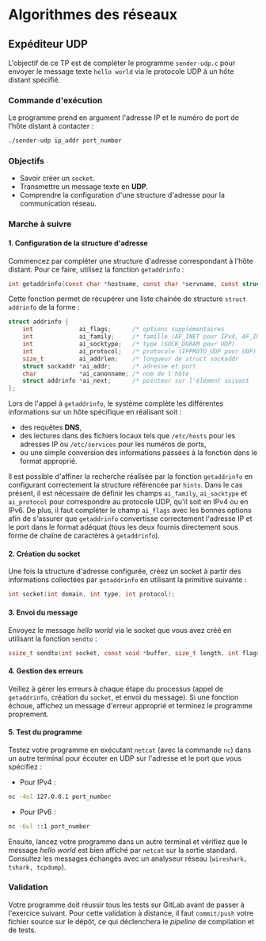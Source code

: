 # Algorithmes des réseaux

## Expéditeur UDP

L'objectif de ce TP est de compléter le programme `sender-udp.c` pour envoyer le message texte `hello world` via le protocole UDP à un hôte distant spécifié.

### Commande d'exécution

Le programme prend en argument l'adresse IP et le numéro de port de l'hôte distant à contacter :

```sh
./sender-udp ip_addr port_number
```

### Objectifs

- Savoir créer un `socket`.
- Transmettre un message texte en **UDP**.
- Comprendre la configuration d'une structure d'adresse pour la communication réseau.

### Marche à suivre

#### 1. Configuration de la structure d'adresse

Commencez par compléter une structure d'adresse correspondant à l'hôte distant. Pour ce faire, utilisez la fonction `getaddrinfo` :

```c
int getaddrinfo(const char *hostname, const char *servname, const struct addrinfo *hints, struct addrinfo **res)
```
Cette fonction permet de récupérer une liste chainée de structure `struct addrinfo` de la forme :

```c
struct addrinfo {
    int             ai_flags;      /* options supplémentaires                         */
    int             ai_family;     /* famille (AF_INET pour IPv4, AF_INET6 pour IPv6) */
    int             ai_socktype;   /* type (SOCK_DGRAM pour UDP)                      */
    int             ai_protocol;   /* protocole (IPPROTO_UDP pour UDP)                */
    size_t          ai_addrlen;    /* longueur de struct sockaddr                     */
    struct sockaddr *ai_addr;      /* adresse et port                                 */
    char            *ai_canonname; /* nom de l'hôte                                   */
    struct addrinfo *ai_next;      /* pointeur sur l'élément suivant                  */
};
```

Lors de l'appel à `getaddrinfo`, le système complète les différentes informations sur un hôte spécifique en réalisant soit :
- des requêtes **DNS**,
- des lectures dans des fichiers locaux tels que `/etc/hosts` pour les adresses IP ou `/etc/services` pour les numéros de ports,
- ou une simple conversion des informations passées à la fonction dans le format approprié.

Il est possible d'affiner la recherche réalisée par la fonction `getaddrinfo` en configurant correctement la structure référencée par `hints`. Dans le cas présent, il est nécessaire de définir les champs `ai_family`, `ai_socktype` et `ai_protocol` pour correspondre au protocole UDP, qu'il soit en IPv4 ou en IPv6. 
De plus, il faut compléter le champ `ai_flags` avec les bonnes options afin de s'assurer que `getaddrinfo` convertisse correctement l'adresse IP et le port dans le format adéquat (tous les deux fournis directement sous forme de chaîne de caractères à `getaddrinfo`).

#### 2. Création du socket

Une fois la structure d'adresse configurée, créez un socket à partir des informations collectées par `getaddrinfo` en utilisant la primitive suivante :

```c
int socket(int domain, int type, int protocol);
```

#### 3. Envoi du message

Envoyez le message *hello world* via le socket que vous avez créé en utilisant la fonction `sendto` :

```c
ssize_t sendto(int socket, const void *buffer, size_t length, int flags, const struct sockaddr *dest_addr, socklen_t dest_len)
```

#### 4. Gestion des erreurs

Veillez à gérer les erreurs à chaque étape du processus (appel de `getaddrinfo`, création du `socket`, et envoi du message). Si une fonction échoue, affichez un message d'erreur approprié et terminez le programme proprement.

#### 5. Test du programme

Testez votre programme en exécutant `netcat` (avec la commande `nc`) dans un autre terminal pour écouter en UDP sur l'adresse et le port que vous spécifiez :

- Pour IPv4 :

```sh
nc -4ul 127.0.0.1 port_number
```

- Pour IPv6 :

```sh
nc -6ul ::1 port_number
```

Ensuite, lancez votre programme dans un autre terminal et vérifiez que le message *hello world* est bien affiché par `netcat` sur la sortie standard. Consultez les messages échangés avec un analyseur réseau (`wireshark, tshark, tcpdump`).

### Validation

Votre programme doit réussir tous les tests sur GitLab avant de passer à l'exercice suivant. Pour cette validation à distance, il faut `commit/push` votre fichier source sur le dépôt, ce qui déclenchera le *pipeline* de compilation et de tests.
